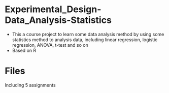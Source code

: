 # Experimental_Design-Data_Analysis-Statistics
- This a course project to learn some data analysis method by using some statistics method to analysis data, including linear regression, logistic regression, ANOVA, t-test and so on
- Based on R

# Files
Including 5 assignments
